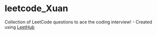 # leetcode_Xuan
Collection of LeetCode questions to ace the coding interview! - Created using [LeetHub](https://github.com/QasimWani/LeetHub)

